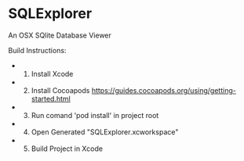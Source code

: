 # SQLExplorer
An OSX SQlite Database Viewer

Build Instructions:
- 1) Install Xcode
- 2) Install Cocoapods https://guides.cocoapods.org/using/getting-started.html
- 3) Run comand 'pod install' in project root
- 4) Open Generated "SQLExplorer.xcworkspace"
- 5) Build Project in Xcode
